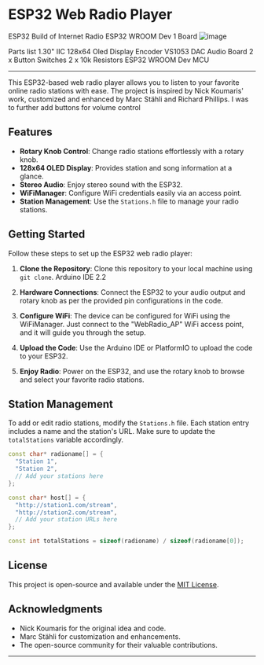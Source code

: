 # ESP32 Web Radio Player

ESP32 Build of Internet Radio 
ESP32 WROOM Dev 1 Board 
![image](https://github.com/Interplain/ESP32InternetRadio/assets/32413344/b20f9596-6ab7-4e3c-a97e-0c6342313325)

Parts list
1.30" IIC 128x64 Oled Display
Encoder
VS1053 DAC Audio Board
2 x Button Switches
2 x 10k Resistors
ESP32 WROOM Dev MCU

---

This ESP32-based web radio player allows you to listen to your favorite online radio stations with ease. The project is inspired by Nick Koumaris' work, customized and enhanced by Marc Stähli and Richard Phillips. I was to further add buttons for volume control  

## Features

- **Rotary Knob Control**: Change radio stations effortlessly with a rotary knob.
- **128x64 OLED Display**: Provides station and song information at a glance.
- **Stereo Audio**: Enjoy stereo sound with the ESP32.
- **WiFiManager**: Configure WiFi credentials easily via an access point.
- **Station Management**: Use the `Stations.h` file to manage your radio stations.

## Getting Started

Follow these steps to set up the ESP32 web radio player:

1. **Clone the Repository**: Clone this repository to your local machine using `git clone`. Arduino IDE 2.2

2. **Hardware Connections**: Connect the ESP32 to your audio output and rotary knob as per the provided pin configurations in the code.

3. **Configure WiFi**: The device can be configured for WiFi using the WiFiManager. Just connect to the "WebRadio_AP" WiFi access point, and it will guide you through the setup.

4. **Upload the Code**: Use the Arduino IDE or PlatformIO to upload the code to your ESP32.

5. **Enjoy Radio**: Power on the ESP32, and use the rotary knob to browse and select your favorite radio stations.

## Station Management

To add or edit radio stations, modify the `Stations.h` file. Each station entry includes a name and the station's URL. Make sure to update the `totalStations` variable accordingly.

```cpp
const char* radioname[] = {
  "Station 1",
  "Station 2",
  // Add your stations here
};

const char* host[] = {
  "http://station1.com/stream",
  "http://station2.com/stream",
  // Add your station URLs here
};

const int totalStations = sizeof(radioname) / sizeof(radioname[0]);
```

## License

This project is open-source and available under the [MIT License](LICENSE).

## Acknowledgments

- Nick Koumaris for the original idea and code.
- Marc Stähli for customization and enhancements.
- The open-source community for their valuable contributions.

---
